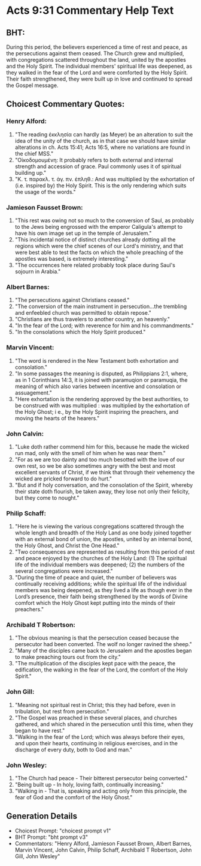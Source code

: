 # Acts 9:31 Commentary Help Text

## BHT:
During this period, the believers experienced a time of rest and peace, as the persecutions against them ceased. The Church grew and multiplied, with congregations scattered throughout the land, united by the apostles and the Holy Spirit. The individual members' spiritual life was deepened, as they walked in the fear of the Lord and were comforted by the Holy Spirit. Their faith strengthened, they were built up in love and continued to spread the Gospel message.

## Choicest Commentary Quotes:
### Henry Alford:
1. "The reading ἐκκλησία can hardly (as Meyer) be an alteration to suit the idea of the unity of the church, as in that case we should have similar alterations in ch. Acts 15:41; Acts 16:5, where no variations are found in the chief MSS."
2. "Οἰκοδομουμένη: It probably refers to both external and internal strength and accession of grace. Paul commonly uses it of spiritual building up."
3. "Κ. τ. παρακλ. τ. ἁγ. πν. ἐπληθ.: And was multiplied by the exhortation of (i.e. inspired by) the Holy Spirit. This is the only rendering which suits the usage of the words."

### Jamieson Fausset Brown:
1. "This rest was owing not so much to the conversion of Saul, as probably to the Jews being engrossed with the emperor Caligula's attempt to have his own image set up in the temple of Jerusalem."
2. "This incidental notice of distinct churches already dotting all the regions which were the chief scenes of our Lord's ministry, and that were best able to test the facts on which the whole preaching of the apostles was based, is extremely interesting."
3. "The occurrences here related probably took place during Saul's sojourn in Arabia."

### Albert Barnes:
1. "The persecutions against Christians ceased."
2. "The conversion of the main instrument in persecution...the trembling and enfeebled church was permitted to obtain repose."
3. "Christians are thus travelers to another country, an heavenly."
4. "In the fear of the Lord; with reverence for him and his commandments."
5. "In the consolations which the Holy Spirit produced."

### Marvin Vincent:
1. "The word is rendered in the New Testament both exhortation and consolation." 
2. "In some passages the meaning is disputed, as Philippians 2:1, where, as in 1 Corinthians 14:3, it is joined with paramuqion or paramuqia, the meaning of which also varies between incentive and consolation or assuagement." 
3. "Here exhortation is the rendering approved by the best authorities, to be construed with was multiplied : was multiplied by the exhortation of the Holy Ghost; i e., by the Holy Spirit inspiring the preachers, and moving the hearts of the hearers."

### John Calvin:
1. "Luke doth rather commend him for this, because he made the wicked run mad, only with the smell of him when he was near them."
2. "For as we are too dainty and too much besotted with the love of our own rest, so we be also sometimes angry with the best and most excellent servants of Christ, if we think that through their vehemency the wicked are pricked forward to do hurt."
3. "But and if holy conversation, and the consolation of the Spirit, whereby their state doth flourish, be taken away, they lose not only their felicity, but they come to nought."

### Philip Schaff:
1. "Here he is viewing the various congregations scattered through the whole length and breadth of the Holy Land as one body joined together with an external bond of union, the apostles, united by an internal bond, the Holy Ghost, and Christ the One Head."
2. "Two consequences are represented as resulting from this period of rest and peace enjoyed by the churches of the Holy Land: (1) The spiritual life of the individual members was deepened; (2) the numbers of the several congregations were increased."
3. "During the time of peace and quiet, the number of believers was continually receiving additions; while the spiritual life of the individual members was being deepened, as they lived a life as though ever in the Lord’s presence, their faith being strengthened by the words of Divine comfort which the Holy Ghost kept putting into the minds of their preachers."

### Archibald T Robertson:
1. "The obvious meaning is that the persecution ceased because the persecutor had been converted. The wolf no longer ravined the sheep."
2. "Many of the disciples came back to Jerusalem and the apostles began to make preaching tours out from the city."
3. "The multiplication of the disciples kept pace with the peace, the edification, the walking in the fear of the Lord, the comfort of the Holy Spirit."

### John Gill:
1. "Meaning not spiritual rest in Christ; this they had before, even in tribulation, but rest from persecution."
2. "The Gospel was preached in these several places, and churches gathered, and which shared in the persecution until this time, when they began to have rest."
3. "Walking in the fear of the Lord; which was always before their eyes, and upon their hearts, continuing in religious exercises, and in the discharge of every duty, both to God and man."

### John Wesley:
1. "The Church had peace - Their bitterest persecutor being converted." 
2. "Being built up - In holy, loving faith, continually increasing." 
3. "Walking in - That is, speaking and acting only from this principle, the fear of God and the comfort of the Holy Ghost."


## Generation Details
- Choicest Prompt: "choicest prompt v1"
- BHT Prompt: "bht prompt v3"
- Commentators: "Henry Alford, Jamieson Fausset Brown, Albert Barnes, Marvin Vincent, John Calvin, Philip Schaff, Archibald T Robertson, John Gill, John Wesley"
